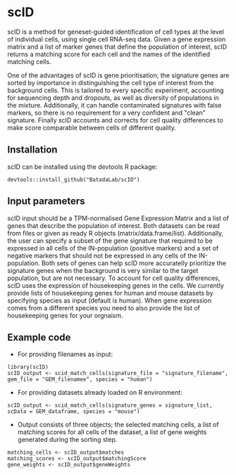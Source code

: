 # scID

scID is a method for geneset-guided identification of cell types at the level of individual cells, using single cell RNA-seq data.
Given a gene expression matrix and a list of marker genes that define the population of interest, scID returns a matching score for each cell and the names of the identified matching cells.

One of the advantages of scID is gene prioritisation; the signature genes are sorted by importance in distinguishing the cell type of interest from the background cells. 
This is tailored to every specific experiment, accounting for sequencing depth and dropouts, as well as diversity of populations in the mixture. 
Additionally, it can handle contaminated signatures with false markers, so there is no requirement for a very confident and "clean" signature.
Finally scID accounts and corrects for cell quality differences to make score comparable between cells of different quality.

## Installation
scID can be installed using the devtools R package:

```
devtools::install_github("BatadaLab/scID")
```

## Input parameters

scID input should be a TPM-normalised Gene Expression Matrix and a list of genes that describe the population of interest. Both datasets can be read from files or given as ready R objects (matrix/data.frame/list). Additionally, the user can specify a subset of the gene signature that required to be expressed in all cells of the IN-population (positive markers) and a set of negative markers that should not be expressed in any cells of the IN-population. Both sets of genes can help scID more accuratelly prioritize the signature genes when the background is very similar to the target population, but are not necessary. 
To account for cell quality differences, scID uses the expression of housekeeping genes in the cells. We currently provide lists of housekeeping genes for human and mouse datasets by specifying species as input (default is human). When gene expression comes from a different species you need to also provide the list of housekeeping genes for your orgnaism.

## Example code

* For providing filenames as input:
```
library(scID)
scID_output <- scid_match_cells(signature_file = "signature_filename", gem_file = "GEM_filenamee", species = "human")
```

* For providing datasets already loaded on R environment:
```
scID_output <- scid_match_cells(signature_genes = signature_list, scData = GEM_dataframe, species = "mouse")
```

* Output consists of three objects; the selected matching cells, a list of matching scores for all cells of the dataset, a list of gene weights generated during the sorting step.
```
matching_cells <- scID_output$matches
matching_scores <- scID_output$matchingScore
gene_weights <- scID_output$geneWeights
```







